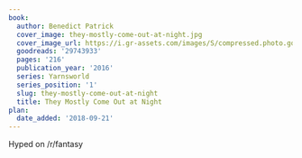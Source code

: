 ```yaml
---
book:
  author: Benedict Patrick
  cover_image: they-mostly-come-out-at-night.jpg
  cover_image_url: https://i.gr-assets.com/images/S/compressed.photo.goodreads.com/books/1459364987l/29743933._SX98_.jpg
  goodreads: '29743933'
  pages: '216'
  publication_year: '2016'
  series: Yarnsworld
  series_position: '1'
  slug: they-mostly-come-out-at-night
  title: They Mostly Come Out at Night
plan:
  date_added: '2018-09-21'
---
```


Hyped on /r/fantasy
